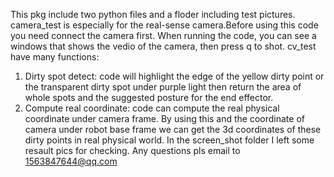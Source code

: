 This pkg include two python files and a floder including test pictures.
camera_test is especially for the real-sense camera.Before using this code you need connect the camera first. When running the code, you can see a windows that shows the vedio of the camera, then press q to shot. 
cv_test have many functions: 
1. Dirty spot detect: code will highlight the edge of the yellow dirty point or the transparent dirty spot under purple light then return the area of whole spots and the suggested posture for the end effector.
2. Compute real coordinate: code can compute the real physical coordinate under camera frame. By using this and the coordinate of camera under robot base frame we can get the 3d coordinates of these dirty points in real physical world.
In the screen_shot folder I left some resault pics for checking.
Any questions pls email to 1563847644@qq.com
   
